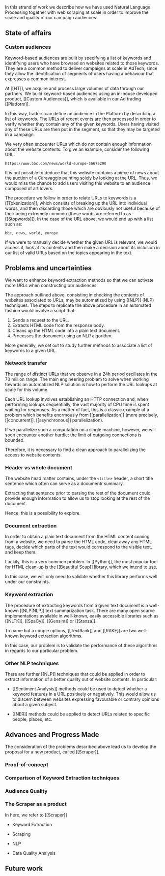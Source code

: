 In this strand of work we describe how we have used Natural Language Processing together with web scraping at scale in order to improve the scale and quality of our campaign audiences.

## State of affairs

### Custom audiences

Keyword-based audiences are built by specifying a list of keywords and identifying users who have browsed on websites related to those keywords. They are a common method to deliver campaigns at scale in AdTech, since they allow the identification of segments of users having a behaviour that expresses a common interest.

At [[HT]], we acquire and process large volumes of data through our partners. We build keyword-based audiences using an in-house developed product, [[Custom Audiences]], which is available in our Ad trading [[Platform]].

In this way, traders can define an audience in the Platform by describing a list of keywords. The URLs of recent events are then processed in order to verify whether they contain any of the given keywords. Users having visited any of these URLs are then put in the segment, so that they may be targeted in a campaign.

We very often encounter URLs which do not contain enough information about the website contents. To give an example, consider the following URL:

```
https://www.bbc.com/news/world-europe-56675290
```

It is not possible to deduce that this website contains a piece of news about the auction of a Caravaggio painting solely by looking at the URL. Thus, we would miss the chance to add users visiting this website to an audience composed of art lovers.

The procedure we follow in order to relate URLs to keywords is a [[Tokenization]], which consists of breaking up the URL into individual words, and then discarding those which are obviously not useful because of their being extremely common (these words are referred to as [[Stopwords]]). In the case of the URL above, we would end up with a list such as:

```
bbc, news, world, europe
```

If we were to manually decide whether the given URL is relevant, we would access it, look at its contents and then make a decision about its inclusion in our list of valid URLs based on the topics appearing in the text.

## Problems and uncertainties

We want to enhance keyword extraction methods so that we can activate more URLs when constructing our audiences.

The approach outlined above, consisting in checking the contents of websites associated to URLs, may be automatized by using [[NLP]] (NLP) techniques. The steps to replicate the above procedure in an automated fashion would involve a script that:

1. Sends a request to the URL.
2. Extracts HTML code from the response body.
3. Cleans up the HTML code into a plain text document.
4. Processes the document using an NLP algorithm.

More generally, we set out to study further methods to associate a list of keywords to a given URL.

### Network transfer

The range of distinct URLs that we observe in a 24h period oscillates in the 70 million range. The main engineering problem to solve when working towards an automatized NLP solution is how to perform the URL lookups at scale for this volume.

Each URL lookup involves establishing an HTTP connection and, when performing lookups sequentially, the vast majority of CPU time is spent waiting for responses. As a matter of fact, this is a classic example of a problem which benefits enormously from [[parallelization]] (more precisely, [[concurrent]], [[asynchronous]] parallelization).

If we parallelize such a computation on a single machine, however, we will soon encounter another hurdle: the limit of outgoing connections is bounded. 

Therefore, it is necessary to find a clean approach to parallelizing the access to website contents.

### Header vs whole document

The website head matter contains, under the `<title>` header, a short title sentence which often can serve as a documentr summary.

Extracting that sentence prior to parsing the rest of the document could provide enough information to allow us to stop looking at the rest of the document.

Hence, this is a possibility to explore.

### Document extraction

In order to obtain a plain text document from the HTML content coming from a website, we need to parse the HTML code, clear away any HTML tags, decide which parts of the text would correspond to the visible text, and keep them.

Luckily, this is a very common problem. In [[Python]], the most popular tool for HTML clean-up is the [[Beautiful Soup]] library, which we intend to use.

In this case, we will only need to validate whether this library performs well under our constraints.

### Keyword extraction

The procedure of extracting keywords from a given text document is a well-known [[NLP|NLP]] text summarization task. There are many open source implementations available in well-known, easily accessible libraries such as [[NLTK]], [[SpaCy]], [[Gensim]] or [[Stanza]].

To name but a couple options, [[TextRank]] and [[RAKE]] are two well-known keyword extraction algorithms.

In this case, our problem is to validate the performance of these algorithms in regards to our particular problem.

### Other NLP techniques 

There are further [[NLP]] techniques that could be applied in order to extract information of a better quality out of website contents. In particular:

- [[Sentiment Analysis]] methods could be used to detect whether a keyword features in a URL positively or negatively. This would allow us to discern between websites expressing favourable or contrary opinions about a given subject.

- [[NER]] methods could be applied to detect URLs related to specific people, places, etc.


## Advances and Progress Made

The consideration of the problems described above lead us to develop the proposal for a new product, called [[Scraper]].

### Proof-of-concept

### Comparison of Keyword Extraction techniques

### Audience Quality

### The Scraper as a product

In here, we refer to [[Scraper]]

- Keyword Extraction
- Scraping
- NLP

- Data Quality Analysis


## Future work

